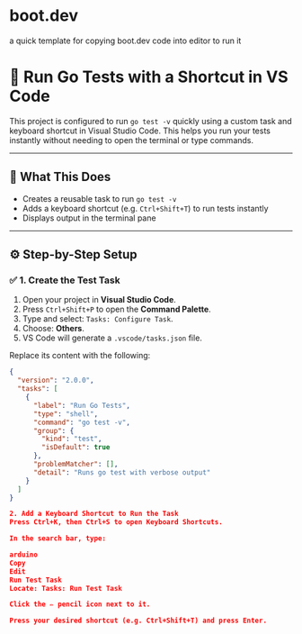 # boot.dev
a quick template for copying boot.dev code into editor to run it

# 🚀 Run Go Tests with a Shortcut in VS Code

This project is configured to run `go test -v` quickly using a custom task and keyboard shortcut in Visual Studio Code. This helps you run your tests instantly without needing to open the terminal or type commands.

---

## 🧪 What This Does

- Creates a reusable task to run `go test -v`
- Adds a keyboard shortcut (e.g. `Ctrl+Shift+T`) to run tests instantly
- Displays output in the terminal pane

---

## ⚙️ Step-by-Step Setup

### ✅ 1. Create the Test Task

1. Open your project in **Visual Studio Code**.
2. Press `Ctrl+Shift+P` to open the **Command Palette**.
3. Type and select: `Tasks: Configure Task`.
4. Choose: **Others**.
5. VS Code will generate a `.vscode/tasks.json` file.

Replace its content with the following:

```json
{
  "version": "2.0.0",
  "tasks": [
    {
      "label": "Run Go Tests",
      "type": "shell",
      "command": "go test -v",
      "group": {
        "kind": "test",
        "isDefault": true
      },
      "problemMatcher": [],
      "detail": "Runs go test with verbose output"
    }
  ]
}

2. Add a Keyboard Shortcut to Run the Task
Press Ctrl+K, then Ctrl+S to open Keyboard Shortcuts.

In the search bar, type:

arduino
Copy
Edit
Run Test Task
Locate: Tasks: Run Test Task

Click the ✏️ pencil icon next to it.

Press your desired shortcut (e.g. Ctrl+Shift+T) and press Enter.
